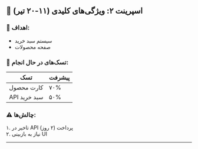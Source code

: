 
## 🚀 اسپرینت ۲: ویژگی‌های کلیدی (۱۱-۲۰ تیر)  
### 📌 اهداف:  
- سیستم سبد خرید  
- صفحه محصولات  

### 🔄 تسک‌های در حال انجام:  
| تسک | پیشرفت |  
|------|--------| 
| کارت محصول  | ۷۰% |  
| API سبد خرید | ۵۰% |  

### ⚠️ چالش‌ها:  
۱. تاخیر در API پرداخت (۲ روز)  
۲. نیاز به بازبینی UI  

---